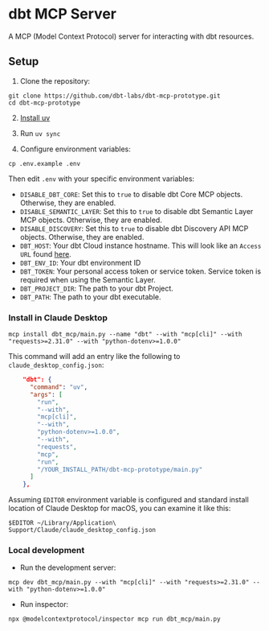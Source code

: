 # dbt MCP Server

A MCP (Model Context Protocol) server for interacting with dbt resources.

## Setup

1. Clone the repository:
```shell
git clone https://github.com/dbt-labs/dbt-mcp-prototype.git
cd dbt-mcp-prototype
```

2. [Install uv](https://docs.astral.sh/uv/getting-started/installation/)

3. Run `uv sync`

4. Configure environment variables:
```shell
cp .env.example .env
```
Then edit `.env` with your specific environment variables:
- `DISABLE_DBT_CORE`: Set this to `true` to disable dbt Core MCP objects. Otherwise, they are enabled.
- `DISABLE_SEMANTIC_LAYER`: Set this to `true` to disable dbt Semantic Layer MCP objects. Otherwise, they are enabled.
- `DISABLE_DISCOVERY`: Set this to `true` to disable dbt Discovery API MCP objects. Otherwise, they are enabled.
- `DBT_HOST`: Your dbt Cloud instance hostname. This will look like an `Access URL` found [here](https://docs.getdbt.com/docs/cloud/about-cloud/access-regions-ip-addresses).
- `DBT_ENV_ID`: Your dbt environment ID
- `DBT_TOKEN`: Your personal access token or service token. Service token is required when using the Semantic Layer.
- `DBT_PROJECT_DIR`: The path to your dbt Project.
- `DBT_PATH`: The path to your dbt executable.


### Install in Claude Desktop

```shell
mcp install dbt_mcp/main.py --name "dbt" --with "mcp[cli]" --with "requests>=2.31.0" --with "python-dotenv>=1.0.0"
```

This command will add an entry like the following to `claude_desktop_config.json`:

```json
    "dbt": {
      "command": "uv",
      "args": [
        "run",
        "--with",
        "mcp[cli]",
        "--with",
        "python-dotenv>=1.0.0",
        "--with",
        "requests",
        "mcp",
        "run",
        "/YOUR_INSTALL_PATH/dbt-mcp-prototype/main.py"
      ]
    },
```

Assuming `EDITOR` environment variable is configured and standard install location of Claude Desktop for macOS, you can examine it like this:

```shell
$EDITOR ~/Library/Application\ Support/Claude/claude_desktop_config.json
```

### Local development

- Run the development server:
```shell
mcp dev dbt_mcp/main.py --with "mcp[cli]" --with "requests>=2.31.0" --with "python-dotenv>=1.0.0"
```

- Run inspector:
```shell
npx @modelcontextprotocol/inspector mcp run dbt_mcp/main.py
```
